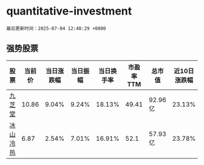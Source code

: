 # quantitative-investment

`最后更新时间：2025-07-04 12:48:29 +0800`

## 强势股票

|股票|当前价|当日涨跌幅|当日振幅|当日换手率|市盈率TTM|总市值|近10日涨跌幅|
|----|----|----|----|----|----|----|----|
|[九芝堂](https://xueqiu.com/S/SZ000989)|10.86|9.04%|9.24%|18.13%|49.41|92.96亿|23.13%|
|[冰山冷热](https://xueqiu.com/S/SZ000530)|6.87|2.54%|7.01%|16.91%|52.1|57.93亿|23.78%|
